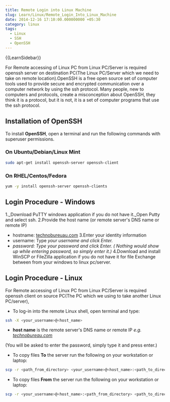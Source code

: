```yaml
---
title: Remote Login into Linux Machine
slug: Learn/Linux/Remote_Login_Into_Linux_Machine
date: 2014-12-16 17:10:00.000000000 +05:30
category: linux
tags:
  - Linux
  - SSH
  - OpenSSH
---
```

{{LearnSidebar}}

For Remote accessing of Linux PC from Linux PC/Server is required openssh server on destination PC(The Linux PC/Server which we need to take on remote location).OpenSSH is a free open source set of computer tools used to provide secure and encrypted communication over a computer network by using the ssh protocol. Many people, new to computers and protocols, create a misconception about OpenSSH, they think it is a protocol, but it is not, it is a set of computer programs that use the ssh protocol.

## Installation of OpenSSH

To install **OpenSSH**, open a terminal and run the following commands with superuser permissions.

### On Ubuntu/Debian/Linux Mint

```sh
sudo apt-get install openssh-server openssh-client
```

### On RHEL/Centos/Fedora

```sh
yum -y install openssh-server openssh-clients
```

## Login Procedure - Windows

1._Download PuTTY windows application if you do not have it._Open Putty and select ssh.
2.Provide the host name (or remote server's DNS name or remote IP)
* hostname: [technobureuau.com](https://technobureuau.com/)
3.Enter your identity information
* username: Type _your username and click Enter._
* _password: Type _your password and click Enter. ( Nothing would show up while entering password, so simply enter it.)__
4.Download and install WinSCP or FileZilla application if you do not have it for file Exchange between from your windows to linux pc/server.

## Login Procedure - Linux
For Remote accessing of Linux PC from Linux PC/Server is required openssh client on source PC(The PC which we using to take another Linux PC/server),

* To log-in into the remote Linux shell, open terminal and type:

```sh
ssh -X <your_username>@<host_name>
```

* **host name** is the remote server's DNS name or remote IP *e.g. [technobureau.com](/)*

(You will be asked to enter the password, simply type it and press enter.)

* To copy files **To** the server run the following on your workstation or laptop:

```sh
scp -r <path_from_directory> <your_username>@<host_name>:<path_to_directory>
```

* To copy files **From** the server run the following on your workstation or laptop:

```sh
scp -r <your_username>@<host_name>:<path_from_directory> <path_to_directory>
```